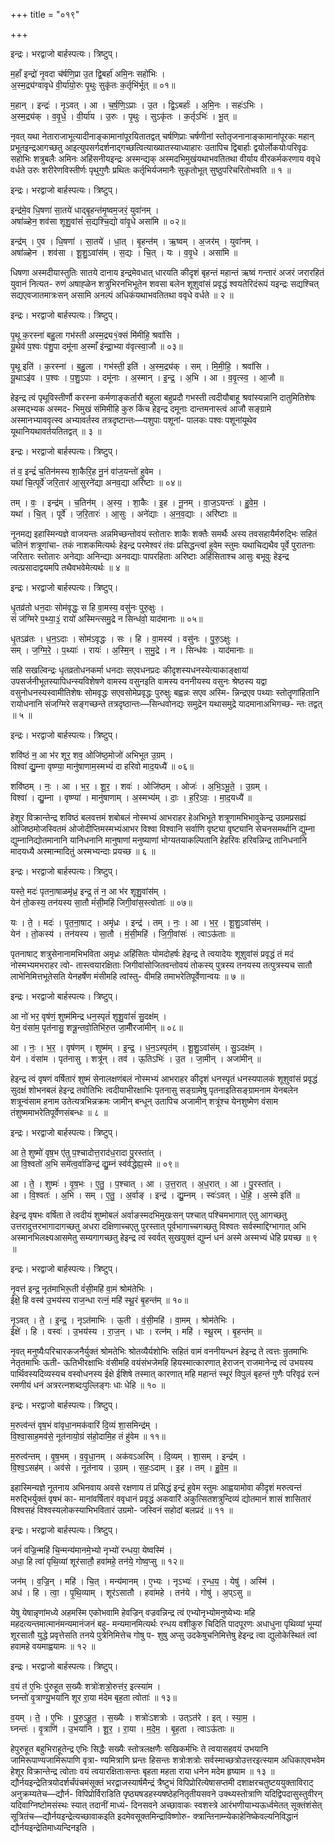 +++
title = "०१९"

+++


इन्द्रः। भरद्वाजो बार्हस्पत्यः। त्रिष्टुप्।

म॒हाँ इन्द्रो॑ नृ॒वदा च॑र्षणि॒प्रा उ॒त द्वि॒बर्हा॑ अमि॒नः सहो॑भिः ।  
अ॒स्म॒द्र्य॑ग्वावृधे वी॒र्या॑यो॒रुः पृ॒थुः सुकृ॑तः क॒र्तृभि॑र्भूत् ॥ ०१॥

म॒हान् । इन्द्रः॑ । नृ॒ऽवत् । आ । च॒र्ष॒णि॒ऽप्राः । उ॒त । द्वि॒ऽबर्हाः॑ । अ॒मि॒नः । सहः॑ऽभिः ।  
अ॒स्म॒द्र्य॑क् । व॒वृ॒धे॒ । वी॒र्या॑य । उ॒रुः । पृ॒थुः । सुऽकृ॑तः । क॒र्तृऽभिः॑ । भू॒त् ॥

नृवत् यथा नेताराजाभूत्यादीनाङ्कामानांपूरयितातद्वत् चर्षणिप्राः चर्षणीनां स्तोतृजनानाङ्कामानांपूरकः महान् प्रभूतइन्द्रआगच्छतु आइत्युपसर्गदर्शनाद्गच्छत्वित्याख्यातस्याध्याहारः उतापिच द्विबार्हाः द्वयोर्लोकयोःपरिवृढः सहोभिः शत्रुबलैः अमिनः अहिंसनीयइन्द्रः अस्मन्द्यक् अस्मदभिमुखंयथाभवतितथा वीर्याय वीरकर्मकरणाय ववृधे वर्धते उरुः शरीरेणविस्तीर्णः पृथुगुणैः प्रथितः कर्तृभिर्यजमानैः सुकृतोभूत् सुष्ठुपरिचरितोभवति ॥ १ ॥

इन्द्रः। भरद्वाजो बार्हस्पत्यः। त्रिष्टुप्।

इन्द्र॑मे॒व धि॒षणा॑ सा॒तये॑ धाद्बृ॒हन्त॑मृ॒ष्वम॒जरं॒ युवा॑नम् ।  
अषा॑ळ्हेन॒ शव॑सा शूशु॒वांसं॑ स॒द्यश्चि॒द्यो वा॑वृ॒धे असा॑मि ॥ ०२॥

इन्द्र॑म् । ए॒व । धि॒षणा॑ । सा॒तये॑ । धा॒त् । बृ॒हन्त॑म् । ऋ॒ष्वम् । अ॒जर॑म् । युवा॑नम् ।  
अषा॑ळ्हेन । शव॑सा । शू॒शु॒ऽवांस॑म् । स॒द्यः । चि॒त् । यः । व॒वृ॒धे । असा॑मि ॥

धिषणा अस्मदीयास्तुतिः सातये दानाय इन्द्रमेवधात् धारयति कीदृशं बृहन्तं महान्तं ऋष्वं गन्तारं अजरं जरारहितं युवानं नित्यत- रुणं अषाह्ळेन शत्रुभिरनभिभूतेन शवसा बलेन शूशुवांसं प्रवृद्धं श्वयतेरिदंरूपं यइन्द्रः सद्यश्चित् सद्यएवजातमात्रःसन् असामि अनल्पं अधिकंयथाभवतितथा ववृधे वर्धते ॥ २ ॥

इन्द्रः। भरद्वाजो बार्हस्पत्यः। त्रिष्टुप्।

पृ॒थू क॒रस्ना॑ बहु॒ला गभ॑स्ती अस्म॒द्र्य१॒॑क्सं मि॑मीहि॒ श्रवां॑सि ।  
यू॒थेव॑ प॒श्वः प॑शु॒पा दमू॑ना अ॒स्माँ इ॑न्द्रा॒भ्या व॑वृत्स्वा॒जौ ॥ ०३॥

पृ॒थू इति॑ । क॒रस्ना॑ । ब॒हु॒ला । गभ॑स्ती॒ इति॑ । अ॒स्म॒द्र्य॑क् । सम् । मि॒मी॒हि॒ । श्रवां॑सि ।  
यू॒थाऽइ॑व । प॒श्वः । प॒शु॒ऽपाः । दमू॑नाः । अ॒स्मान् । इ॒न्द्र॒ । अ॒भि । आ । व॒वृ॒त्स्व॒ । आ॒जौ ॥

हेइन्द्र त्वं पृथूविस्तीर्णौ करस्ना कर्मणाङ्कर्तारौ बहुला बहुप्रदौ गभस्ती त्वदीयौबाहू श्रवांस्यन्नानि दातुमितिशेषः अस्मद्भ्यक अस्मद- भिमुखं संमिमीहि कुरु किंच हेइन्द्र दमूनाः दान्तमनास्त्वं आजौ सङ्ग्रामे अस्मानभ्याववृत्स्व अभ्यावर्तस्व तत्रदृष्टान्तः—पशुपाः पशूनां- पालकः पश्वः पशूनांयूथेव यूथानियथावर्तयतितद्वत् ॥ ३ ॥

इन्द्रः। भरद्वाजो बार्हस्पत्यः। त्रिष्टुप्।

तं व॒ इन्द्रं॑ च॒तिन॑मस्य शा॒कैरि॒ह नू॒नं वा॑ज॒यन्तो॑ हुवेम ।  
यथा॑ चि॒त्पूर्वे॑ जरि॒तार॑ आ॒सुरने॑द्या अनव॒द्या अरि॑ष्टाः ॥ ०४॥

तम् । वः॒ । इन्द्र॑म् । च॒तिन॑म् । अ॒स्य॒ । शा॒कैः । इ॒ह । नू॒नम् । वा॒ज॒ऽयन्तः॑ । हु॒वे॒म॒ ।  
यथा॑ । चि॒त् । पूर्वे॑ । ज॒रि॒तारः॑ । आ॒सुः । अने॑द्याः । अ॒न॒व॒द्याः । अरि॑ष्टाः ॥

नूनमद्य इहास्मिन्यज्ञे वाजयन्तः अन्नमिच्छन्तोवयं स्तोतारः शाकैः शक्तैः समर्थैः अस्य तवसहायैर्मरुद्भिः सहितं चतिनं शत्रूणांचा- तकं नाशकमित्यर्थः हेइन्द्र परमेश्वरं तंवः प्रसिद्धन्त्वां हुवेम स्तुमः यथाचिद्यथैव पूर्वे पुरातनाः जरितारः स्तोतारः अनेद्याः अनिन्द्याः अनवद्याः पापरहिताः अरिष्टाः अहिंसिताश्च आसुः बभूवुः हेइन्द्र त्वत्प्रसादाद्वयमपि तथैवभवेमेत्यर्थः ॥ ४ ॥

इन्द्रः। भरद्वाजो बार्हस्पत्यः। त्रिष्टुप्।

धृ॒तव्र॑तो धन॒दाः सोम॑वृद्धः॒ स हि वा॒मस्य॒ वसु॑नः पुरु॒क्षुः ।  
सं ज॑ग्मिरे प॒थ्या॒३॒॑ रायो॑ अस्मिन्त्समु॒द्रे न सिन्ध॑वो॒ याद॑मानाः ॥ ०५॥

धृ॒तऽव्र॑तः । ध॒न॒ऽदाः । सोम॑ऽवृद्धः । सः । हि । वा॒मस्य॑ । वसु॑नः । पु॒रु॒ऽक्षुः ।  
सम् । ज॒ग्मि॒रे॒ । प॒थ्याः॑ । रायः॑ । अ॒स्मि॒न् । स॒मु॒द्रे । न । सिन्ध॑वः । याद॑मानाः ॥

सहि सखल्विन्द्रः धृतव्रतोधनकर्मा धनदाः सएवधनप्रदः कीदृशस्यधनस्येत्याकाङ्क्षायां उपसर्जनीभूतस्यापिधन्स्यविशेषणे वामस्य वसुनइति वामस्य वननीयस्य वसुनः श्रेष्ठस्य यद्वा वसुनोधनस्यस्वामीतिशेषः सोमवृद्धः सएवसोमेप्रवृद्धः पुरुक्षुः बह्वन्नः सएव अस्मि- न्निन्द्रएव पथ्याः स्तोतॄणांहितानि रायोधनानि संजग्मिरे सङ्गच्छन्ते तत्रदृष्ठान्तः—सिन्धवोनद्यः समुद्रेन यथासमुद्रे यादमानाअभिगच्छ- न्तः तद्वत् ॥ ५ ॥

इन्द्रः। भरद्वाजो बार्हस्पत्यः। त्रिष्टुप्।

शवि॑ष्ठं न॒ आ भ॑र शूर॒ शव॒ ओजि॑ष्ठ॒मोजो॑ अभिभूत उ॒ग्रम् ।  
विश्वा॑ द्यु॒म्ना वृष्ण्या॒ मानु॑षाणाम॒स्मभ्यं॑ दा हरिवो माद॒यध्यै॑ ॥ ०६॥

शवि॑ष्ठम् । नः॒ । आ । भ॒र॒ । शू॒र॒ । शवः॑ । ओजि॑ष्ठम् । ओजः॑ । अ॒भि॒ऽभू॒ते॒ । उ॒ग्रम् ।  
विश्वा॑ । द्यु॒म्ना । वृष्ण्या॑ । मानु॑षाणाम् । अ॒स्मभ्य॑म् । दाः॒ । ह॒रि॒ऽवः॒ । मा॒द॒यध्यै॑ ॥

हेशूर विक्रान्तेन्द्र शविष्ठं बलवत्तमं शबोबलं नोस्मभ्यं आभराहर हेअभिभूते शत्रूणामभिभावुकेन्द्र उग्रमप्रसह्यं ओजिष्ठमोजस्वितमं ओजोदीप्तिमस्मभ्यंआभर विश्वा विश्वानि सर्वाणि वृष्ट्या वृष्ट्यानि सेचनसमर्थानि द्युम्ना द्युम्नानिद्योतमानानि यानिधनानि मानुषाणां मनुष्याणां भोग्यतयाकल्पितानि हेहरिवः हरिवन्निन्द्र तानिधनानि मादयध्यै अस्मान्मादितुं अस्मभ्यन्दाः प्रयच्छ ॥ ६ ॥

इन्द्रः। भरद्वाजो बार्हस्पत्यः। त्रिष्टुप्।

यस्ते॒ मदः॑ पृतना॒षाळमृ॑ध्र॒ इन्द्र॒ तं न॒ आ भ॑र शूशु॒वांस॑म् ।  
येन॑ तो॒कस्य॒ तन॑यस्य सा॒तौ मं॑सी॒महि॑ जिगी॒वांस॒स्त्वोताः॑ ॥ ०७॥

यः । ते॒ । मदः॑ । पृ॒त॒ना॒षाट् । अमृ॑ध्रः । इन्द्र॑ । तम् । नः॒ । आ । भ॒र॒ । शू॒शु॒ऽवांस॑म् ।  
येन॑ । तो॒कस्य॑ । तन॑यस्य । सा॒तौ । मं॒सी॒महि॑ । जि॒गी॒वांसः॑ । त्वाऽऊ॑ताः ॥

पृतनाषाट् शत्रुसेनानामभिभविता अमृध्रः अहिंसितः योमदोहर्षः हेइन्द्र ते त्वयादेयः शूशुवांसं प्रवृद्धं तं मदं नोस्मभ्यमभराहर त्वो- तास्त्वयारक्षिताः जिगीवांसोजितवन्तोवयं तोकस्य् पुत्रस्य तनयस्य तत्पुत्रस्यच सातौ लाभेनिमित्तभूतेसति येनहर्षेण मंसीमहि त्वांस्तु- वीमहि तमाभरेतिपूर्वेणान्वयः ॥ ७ ॥

इन्द्रः। भरद्वाजो बार्हस्पत्यः। त्रिष्टुप्।

आ नो॑ भर॒ वृष॑णं॒ शुष्म॑मिन्द्र धन॒स्पृतं॑ शूशु॒वांसं॑ सु॒दक्ष॑म् ।  
येन॒ वंसा॑म॒ पृत॑नासु॒ शत्रू॒न्तवो॒तिभि॑रु॒त जा॒मीँरजा॑मीन् ॥ ०८॥

आ । नः॒ । भ॒र॒ । वृष॑णम् । शुष्म॑म् । इ॒न्द्र॒ । ध॒न॒ऽस्पृत॑म् । शू॒शु॒ऽवांस॑म् । सु॒ऽदक्ष॑म् ।  
येन॑ । वंसा॑म । पृत॑नासु । शत्रू॑न् । तव॑ । ऊ॒तिऽभिः॑ । उ॒त । जा॒मीन् । अजा॑मीन् ॥

हेइन्द्र त्वं वृषणं वर्षितारं शुष्मं सेनालक्षणंबलं नोस्मभ्यं आभराहर कीदृशं धनस्पृतं धनस्यपालकं शूशुवांसं प्रवृद्धं सुदक्षं शोभनबलं हेइन्द्र तवोतिभिः त्वदीयाभीरक्षाभिः पृतनासु सङ्ग्रामेषु पृतनाइतिसङ्ग्रामनाम येनबलेन शत्रून्वंसाम हनाम उतेत्यत्रभिन्नक्रमः जामीन् बन्धून् उतापिच अजामीन् शत्रूंश्च येनशुष्मेण वंसाम तंशुष्ममाभरेतिपूर्वेणसंबन्धः ॥ ८ ॥

इन्द्रः। भरद्वाजो बार्हस्पत्यः। त्रिष्टुप्।

आ ते॒ शुष्मो॑ वृष॒भ ए॑तु प॒श्चादोत्त॒राद॑ध॒रादा पु॒रस्ता॑त् ।  
आ वि॒श्वतो॑ अ॒भि समे॑त्व॒र्वाङिन्द्र॑ द्यु॒म्नं स्व॑र्वद्धेह्य॒स्मे ॥ ०९॥

आ । ते॒ । शुष्मः॑ । वृ॒ष॒भः । ए॒तु॒ । प॒श्चात् । आ । उ॒त्त॒रात् । अ॒ध॒रात् । आ । पु॒रस्ता॑त् ।  
आ । वि॒श्वतः॑ । अ॒भि । सम् । ए॒तु॒ । अ॒र्वाङ् । इन्द्र॑ । द्यु॒म्नम् । स्वः॑ऽवत् । धे॒हि॒ । अ॒स्मे इति॑ ॥

हेइन्द्र वृषभः वर्षिता ते त्वदीयं शुष्मोबलं अर्वाङस्मदभिमुखःसन् पश्चात् पश्चिमभागात् एतु आगच्छतु उत्तरादुत्तरभागादागच्छतु अधरा दक्षिणाच्चएतु पुरस्तात् पूर्वभागाच्चगच्छतु विश्वतः सर्वस्माद्दिग्भागात् अभि अस्मानभिलक्ष्यआसमेतु सम्यगागच्छतु हेइन्द्र त्वं स्वर्वत् सुखयुक्तं द्युम्नं धनं अस्मे अस्मभ्यं धेहि प्रयच्छ ॥ ९ ॥

इन्द्रः। भरद्वाजो बार्हस्पत्यः। त्रिष्टुप्।

नृ॒वत्त॑ इन्द्र॒ नृत॑माभिरू॒ती वं॑सी॒महि॑ वा॒मं श्रोम॑तेभिः ।  
ईक्षे॒ हि वस्व॑ उ॒भय॑स्य राज॒न्धा रत्नं॒ महि॑ स्थू॒रं बृ॒हन्त॑म् ॥ १०॥

नृ॒ऽवत् । ते॒ । इ॒न्द्र॒ । नृऽत॑माभिः । ऊ॒ती । वं॒सी॒महि॑ । वा॒मम् । श्रोम॑तेभिः ।  
ईक्षे॑ । हि । वस्वः॑ । उ॒भय॑स्य । रा॒ज॒न् । धाः । रत्न॑म् । महि॑ । स्थू॒रम् । बृ॒हन्त॑म् ॥

नृवत् मनुष्यैःपरिचारकजनैर्युक्तं श्रोमतेभिः श्रोतव्यैर्यशोभिः सहितं वामं वननीयन्धनं हेइन्द्र ते त्वत्तः न्रुतमाभिः नेतृतमाभिः ऊती- ऊतिभीरक्षाभिः वंसीमहि वयंसंभजेमहि हियस्मात्कारणात् हेराजन् राजमानेन्द्र त्वं उभयस्य पार्थिवस्यदिव्यस्यच वस्वोधनस्य ईक्षे ईशिषे तस्मात् कारणात् महि महान्तं स्थूरं विपुलं बृहन्तं गुणैः परिवृढं रत्नं रमणीयं धनं अत्ररत्नशब्दःपुल्लिङ्गः धाः धेहि ॥ १० ॥

इन्द्रः। भरद्वाजो बार्हस्पत्यः। त्रिष्टुप्।

म॒रुत्व॑न्तं वृष॒भं वा॑वृधा॒नमक॑वारिं दि॒व्यं शा॒समिन्द्र॑म् ।  
वि॒श्वा॒साह॒मव॑से॒ नूत॑नायो॒ग्रं स॑हो॒दामि॒ह तं हु॑वेम ॥ ११॥

म॒रुत्व॑न्तम् । वृ॒ष॒भम् । व॒वृ॒धा॒नम् । अक॑वऽअरिम् । दि॒व्यम् । शा॒सम् । इन्द्र॑म् ।  
वि॒श्व॒ऽसह॑म् । अव॑से । नूत॑नाय । उ॒ग्रम् । स॒हः॒ऽदाम् । इ॒ह । तम् । हु॒वे॒म॒ ॥

इहास्मिन्यज्ञे नूतनाय अभिनवाय अवसे रक्षणाय तं प्रसिद्धं इन्द्रं हुवेम स्तुमः आह्वयामोवा कीदृशं मरुत्वन्तं मरुद्भिर्युक्तं वृषभं का- मानांवर्षितारं ववृधानं प्रवृद्धं अकवारिं अकुत्सितशत्रुन्दिव्यं द्योतमानं शासं शासितारं विश्वसहं विश्वस्यलोकस्याभिभवितारं उग्रमो- जस्विनं सहोदां बलप्रदं ॥ ११ ॥

इन्द्रः। भरद्वाजो बार्हस्पत्यः। त्रिष्टुप्।

जनं॑ वज्रि॒न्महि॑ चि॒न्मन्य॑मानमे॒भ्यो नृभ्यो॑ रन्धया॒ येष्वस्मि॑ ।  
अधा॒ हि त्वा॑ पृथि॒व्यां शूर॑सातौ॒ हवा॑महे॒ तन॑ये॒ गोष्व॒प्सु ॥ १२॥

जन॑म् । व॒ज्रि॒न् । महि॑ । चि॒त् । मन्य॑मानम् । ए॒भ्यः । नृऽभ्यः॑ । र॒न्ध॒य॒ । येषु॑ । अस्मि॑ ।  
अध॑ । हि । त्वा॒ । पृ॒थि॒व्याम् । शूर॑ऽसातौ । हवा॑महे । तन॑ये । गोषु॑ । अ॒प्ऽसु ॥

येषु येषान्नृणांमध्ये अहमस्मि एकोभवामि हेवज्रिन् वज्रवन्निन्द्र त्वं एभ्योनृभ्योमनुष्येभ्यः महि महदत्यन्तमात्मानंमन्यमानंजनं बहु- मन्यमानमित्यर्थः रन्धय वशीकुरु चिदिति पादपूरणः अधाधुना पृथिव्यां भूम्यां शूरसातौ युद्धे प्रवृत्तेसति तनये पुत्रेनिमित्तेच गोषु प- शुषु अप्सु उदकेषुचनिमित्तेषु हेइन्द्र त्वा द्युलोकेस्थितं त्वां हवामहे वयमाह्वयामः ॥ १२ ॥

इन्द्रः। भरद्वाजो बार्हस्पत्यः। त्रिष्टुप्।

व॒यं त॑ ए॒भिः पु॑रुहूत स॒ख्यैः शत्रोः॑शत्रो॒रुत्त॑र॒ इत्स्या॑म ।  
घ्नन्तो॑ वृ॒त्राण्यु॒भया॑नि शूर रा॒या म॑देम बृह॒ता त्वोताः॑ ॥ १३॥

व॒यम् । ते॒ । ए॒भिः । पु॒रु॒ऽहू॒त॒ । स॒ख्यैः । शत्रोः॑ऽशत्रोः । उत्ऽत॑रे । इत् । स्या॒म॒ ।  
घ्नन्तः॑ । वृ॒त्राणि॑ । उ॒भया॑नि । शू॒र॒ । रा॒या । म॒दे॒म॒ । बृ॒ह॒ता । त्वाऽऊ॑ताः ॥

हेपुरुहूत बहुभिराहूतेन्द्र एभिः सिद्धैः सख्यैः स्तोत्रलक्षणैः सखिकर्मभिः ते त्वयासहवयं उभयानि जामिरूपाण्यजामिरूपाणि वृत्रा- ण्यमित्राणि घ्रन्तः हिसन्तः शत्रोःशत्रोः सर्वस्माच्छत्रोउत्तरइत्स्याम अधिकाएवभवेम हेशूर विक्रान्तेन्द्र त्वोताः वयं त्वयारक्षिताःसन्तः बृहता महता राया धनेन मदेम हृष्याम ॥ १३ ॥द्यौर्नयइन्द्रेतित्रयोदर्शर्चंपंचमंसूक्तं भरद्वाजस्यार्षमैन्द्रं त्रैष्टुभं विपिप्रोरित्येषासप्तमी दशाक्षरचतुष्टययुक्ताविराट् अनुक्रम्यतेच—द्यौर्न- विपिप्रोर्विराडिति पृष्ठ्यषडहस्यषष्ठेहनितृतीयसवने उक्थ्यस्तोत्राणि यदिद्विपदासुस्तुवीरन् यदिवाग्निष्टोमसंस्थः स्यात् तदानीं माध्यं- दिनसवने अच्छावाकः स्वशस्त्रे आरंभणीयाभ्यऊर्ध्वमेतत् सूक्तंशंसेत् सूत्रितंच—द्यौर्नयइन्द्रेत्यच्छावाकइति इदमेवसूक्तमिन्द्राविष्णोरु- क्त्रान्तिनाम्न्येकाहेनिष्केवल्यनिविद्धानं द्यौर्नयइन्द्रेतिमाध्यन्दिनइति ।